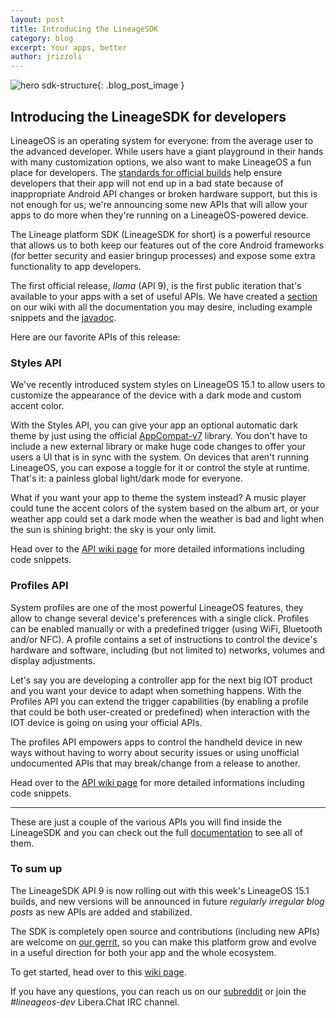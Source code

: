 ```yaml
---
layout: post
title: Introducing the LineageSDK
category: blog
excerpt: Your apps, better
author: jrizzoli
---
```


![hero sdk-structure]({{site.baseurl}}/images/2018-03-20/lineagesdk-hero.png){: .blog_post_image }

## Introducing the LineageSDK for developers

LineageOS is an operating system for everyone: from the average user to the advanced developer.
While users have a giant playground in their hands with many customization options, we also want to make
LineageOS a fun place for developers. The [standards for official builds](https://github.com/LineageOS/charter/blob/master/device-support-requirements.md) help ensure developers that their app will not end up in a bad state because of
inappropriate Android API changes or broken hardware support, but this is not enough for us; we're announcing some new APIs that will allow your
apps to do more when they're running on a LineageOS-powered device.

The Lineage platform SDK (LineageSDK for short) is a powerful resource that allows us to both keep our features out
of the core Android frameworks (for better security and easier bringup processes) and expose some
extra functionality to app developers.

The first official release, _Ilama_ (API 9), is the first public iteration that's available to
your apps with a set of useful APIs. We have created a [section](https://wiki.lineageos.org/sdk) on our wiki with all
the documentation you may desire, including example snippets and the [javadoc](https://lineageos.github.io/android_lineage-sdk).

Here are our favorite APIs of this release:

### Styles API

We've recently introduced system styles on LineageOS 15.1 to allow users to customize the appearance
of the device with a dark mode and custom accent color.

With the Styles API, you can give your app an optional automatic dark theme by just using the
official [AppCompat-v7](https://developer.android.com/topic/libraries/support-library/packages.html#v7-appcompat) library. You don't have to include a new external library or make huge code changes to offer your
users a UI that is in sync with the system. On devices that aren't running LineageOS, you can expose a toggle for it
or control the style at runtime. That's it: a painless global light/dark mode for everyone.

What if you want your app to theme the system instead? A music player could tune the accent colors of the system
based on the album art, or your weather app could set a dark mode when the weather is bad and light when the sun is shining bright: the sky is your only limit.

Head over to the [API wiki page](https://wiki.lineageos.org/sdk/api/styles) for more detailed informations including code snippets.

### Profiles API

System profiles are one of the most powerful LineageOS features, they allow to change several device's preferences with a
single click. Profiles can be enabled manually or with a predefined trigger (using WiFi, Bluetooth and/or NFC).
A profile contains a set of instructions to control the device's hardware and software, including (but not limited to) networks, volumes and display adjustments.

Let's say you are developing a controller app for the next big IOT product and you want your device to adapt when something happens.
With the Profiles API you can extend the trigger capabilities (by enabling a profile that could be both user-created or predefined) when interaction with the IOT device is going on using your official APIs.

The profiles API empowers apps to control the handheld device in new ways without having to worry about security issues or using
unofficial undocumented APIs that may break/change from a release to another.

Head over to the [API wiki page](https://wiki.lineageos.org/sdk/api/profiles) for more detailed informations including code snippets.

----

These are just a couple of the various APIs you will find inside the LineageSDK and you can check out the full [documentation](https://lineageos.github.io/android_lineage-sdk) to see all of them.

### To sum up

The LineageSDK API 9 is now rolling out with this week's LineageOS 15.1 builds, and new versions will be announced in future _regularly irregular blog posts_ as new APIs are added and stabilized.

The SDK is completely open source and contributions (including new APIs) are welcome on [our gerrit](https://wiki.lineageos.org/submitting-patch-howto.html), so you can make this platform grow and evolve
in a useful direction for both your app and the whole ecosystem.

To get started, head over to this [wiki page](https://wiki.lineageos.org/sdk/add-to-your-app.html).

If you have any questions, you can reach us on our [subreddit](https://www.reddit.com/r/LineageOS/) or join the _#lineageos-dev_ Libera.Chat IRC channel.
